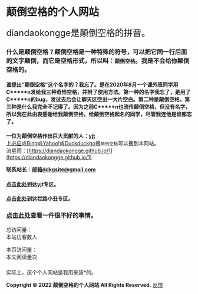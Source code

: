 # 颠倒空格的个人网站  
<font size=5>diandaokongge是颠倒空格的拼音。 </font>  
### 什么是颠倒空格？颠倒空格是一种特殊的符号，可以把它同一行后面的文字颠倒，而它是空格形式，所以叫：`颠倒空格`。我是不会给你颠倒空格的。  
#### 谁提出“颠倒空格”这个名字的？我忘了。是在2020年8月一个课外班同学用C\*\*\*\*\*n发给我三种奇怪空格，并附了使用方法。第一种的名字我忘了，是用了C\*\*\*\*\*n的bug，发过去后会让聊天区空出一大片空白。第二种是颠倒空格。第三种是什么我完全不记得了。因为之前C\*\*\*\*\*n也流传颠倒空格，但没有名字，所以我在此由衷感谢给我颠倒空格，给颠倒空格起名的同学，尽管我连他是谁都忘了。  
**一位为颠倒空格作出巨大贡献的人：[yjt](https://diandaokongge.github.io/yjt)**   
上[必应](https:cn.bing.com)或[Bing](https://www.bing.com)或[Yahoo!](https://www.yahoo.com)或[Duckduckgo](https://duckduckgo.com)搜`颠倒空格`可以搜到本网站。  
流星雨：[https://diandaokongge.github.io/1](https://diandaokongge.github.io/1)  
 
**联系站长：邮箱ddkgsite@gmail.com**  
 
#### [点击此处](https://diandaokongge.github.io/yjt)到达yjt专区。  
#### [点击此处](https://diandaokongge.github.io/llxc)到达拦路小丑专区。   
### [点击此处](https://diandaokongge.github.io/bad)查看一件很不好的事情。 


<script type="text/javascript" src="busuanzi.js"></script>    
<script async src="//busuanzi.ibruce.info/busuanzi/2.3/busuanzi.pure.mini.js">
</script>  


总访问量：  
<span id="busuanzi_container_site_uv">
  本站访客数<span id="busuanzi_value_site_uv"></span>人
</span>

本页访问量：  
<span id="busuanzi_container_page_pv">
  本文阅读量<span id="busuanzi_value_page_pv"></span>次
</span>

### <span id="runtime_span"></span><script type="text/javascript">function show_runtime(){window.setTimeout("show_runtime()",1000);X=new Date("11/27/2021 21:04:00");Y=new Date();T=(Y.getTime()-X.getTime());M=24*60*60*1000;a=T/M;A=Math.floor(a);b=(a-A)*24;B=Math.floor(b);c=(b-B)*60;C=Math.floor((b-B)*60);D=Math.floor((c-C)*60);runtime_span.innerHTML="本站已运行: "+A+"天"+B+"小时"+C+"分"+D+"秒"}show_runtime();</script> 

实际上，这个个人网站是我用来装\*的。  

**Copyright © 2022 颠倒空格的个人网站 All Rights Reserved.**   [反馈](https://support.qq.com/products/378149)

